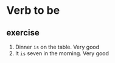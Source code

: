 # Verb to be

## exercise

1. Dinner `is` on the table. Very good 
2. It `is` seven in the morning. Very good
